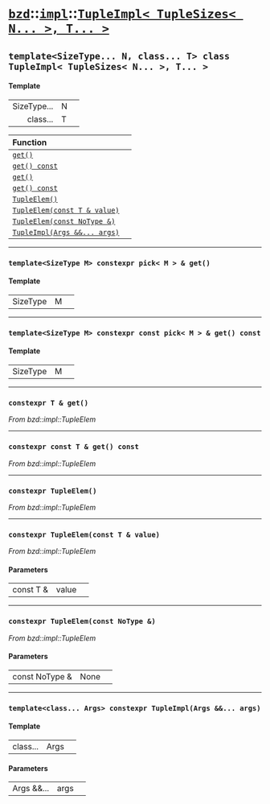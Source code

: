 # [`bzd`](../../../index.md)::[`impl`](../../index.md)::[`TupleImpl< TupleSizes< N... >, T... >`](../index.md)

## `template<SizeType... N, class... T> class TupleImpl< TupleSizes< N... >, T... >`

#### Template
||||
|---:|:---|:---|
|SizeType...|N||
|class...|T||

|Function||
|:---|:---|
|[`get()`](./index.md)||
|[`get() const`](./index.md)||
|[`get()`](./index.md)||
|[`get() const`](./index.md)||
|[`TupleElem()`](./index.md)||
|[`TupleElem(const T & value)`](./index.md)||
|[`TupleElem(const NoType &)`](./index.md)||
|[`TupleImpl(Args &&... args)`](./index.md)||
------
### `template<SizeType M> constexpr pick< M > & get()`

#### Template
||||
|---:|:---|:---|
|SizeType|M||
------
### `template<SizeType M> constexpr const pick< M > & get() const`

#### Template
||||
|---:|:---|:---|
|SizeType|M||
------
### `constexpr T & get()`
*From bzd::impl::TupleElem*


------
### `constexpr const T & get() const`
*From bzd::impl::TupleElem*


------
### `constexpr TupleElem()`
*From bzd::impl::TupleElem*


------
### `constexpr TupleElem(const T & value)`
*From bzd::impl::TupleElem*


#### Parameters
||||
|---:|:---|:---|
|const T &|value||
------
### `constexpr TupleElem(const NoType &)`
*From bzd::impl::TupleElem*


#### Parameters
||||
|---:|:---|:---|
|const NoType &|None||
------
### `template<class... Args> constexpr TupleImpl(Args &&... args)`

#### Template
||||
|---:|:---|:---|
|class...|Args||
#### Parameters
||||
|---:|:---|:---|
|Args &&...|args||
